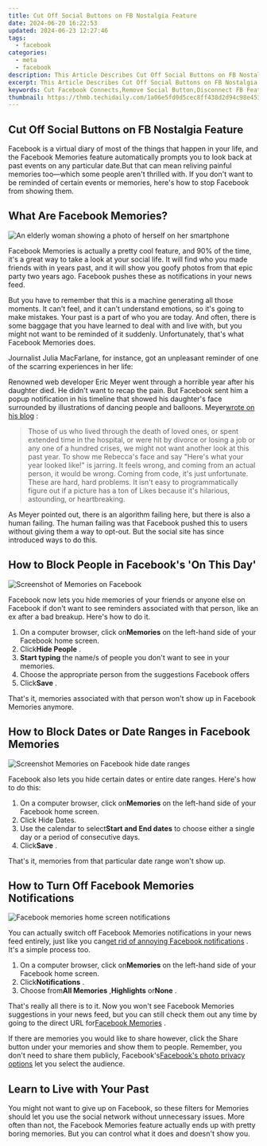 ```yaml
---
title: Cut Off Social Buttons on FB Nostalgia Feature
date: 2024-06-20 16:22:53
updated: 2024-06-23 12:27:46
tags:
  - facebook
categories:
  - meta
  - facebook
description: This Article Describes Cut Off Social Buttons on FB Nostalgia Feature
excerpt: This Article Describes Cut Off Social Buttons on FB Nostalgia Feature
keywords: Cut Facebook Connects,Remove Social Button,Disconnect FB Features,Unlink Facebook Apps,Nix Social Buttons,Eliminate FB Sharing,Detach Facebook Links
thumbnail: https://thmb.techidaily.com/1a06e5fd0d5cec8ff438d2d94c98e453ecdfe96f957771d6cb6ed139269884f8.jpg
---
```


## Cut Off Social Buttons on FB Nostalgia Feature

 Facebook is a virtual diary of most of the things that happen in your life, and the Facebook Memories feature automatically prompts you to look back at past events on any particular date.But that can mean reliving painful memories too—which some people aren't thrilled with. If you don't want to be reminded of certain events or memories, here's how to stop Facebook from showing them.

## What Are Facebook Memories?

![An elderly woman showing a photo of herself on her smartphone](https://static1.makeuseofimages.com/wordpress/wp-content/uploads/2022/11/pexels-yaroslav-shuraev-8087571.jpg)

 Facebook Memories is actually a pretty cool feature, and 90% of the time, it's a great way to take a look at your social life. It will find who you made friends with in years past, and it will show you goofy photos from that epic party two years ago. Facebook pushes these as notifications in your news feed.

 But you have to remember that this is a machine generating all those moments. It can't feel, and it can't understand emotions, so it's going to make mistakes. Your past is a part of who you are today. And often, there is some baggage that you have learned to deal with and live with, but you might not want to be reminded of it suddenly. Unfortunately, that's what Facebook Memories does.

 Journalist Julia MacFarlane, for instance, got an unpleasant reminder of one of the scarring experiences in her life:

 Renowned web developer Eric Meyer went through a horrible year after his daughter died. He didn't want to recap the pain. But Facebook sent him a popup notification in his timeline that showed his daughter's face surrounded by illustrations of dancing people and balloons. Meyer[wrote on his blog](http://meyerweb.com/eric/thoughts/2014/12/24/inadvertent-algorithmic-cruelty/) :

> Those of us who lived through the death of loved ones, or spent extended time in the hospital, or were hit by divorce or losing a job or any one of a hundred crises, we might not want another look at this past year. To show me Rebecca's face and say "Here's what your year looked like!" is jarring. It feels wrong, and coming from an actual person, it would be wrong. Coming from code, it's just unfortunate. These are hard, hard problems. It isn't easy to programmatically figure out if a picture has a ton of Likes because it's hilarious, astounding, or heartbreaking.

 As Meyer pointed out, there is an algorithm failing here, but there is also a human failing. The human failing was that Facebook pushed this to users without giving them a way to opt-out. But the social site has since introduced ways to do this.

## How to Block People in Facebook's 'On This Day'

![Screenshot of Memories on Facebook](https://static1.makeuseofimages.com/wordpress/wp-content/uploads/2022/11/memories-home-facebook.jpg)

 Facebook now lets you hide memories of your friends or anyone else on Facebook if don't want to see reminders associated with that person, like an ex after a bad breakup. Here's how to do it.

1. On a computer browser, click on**Memories** on the left-hand side of your Facebook home screen.
2. Click**Hide People** .
3. **Start typing** the name/s of people you don't want to see in your memories.
4. Choose the appropriate person from the suggestions Facebook offers
5. Click**Save** .

 That's it, memories associated with that person won't show up in Facebook Memories anymore.

## How to Block Dates or Date Ranges in Facebook Memories

![Screenshot Memories on Facebook hide date ranges](https://static1.makeuseofimages.com/wordpress/wp-content/uploads/2022/11/date-ranges.jpg)

 Facebook also lets you hide certain dates or entire date ranges. Here's how to do this:

1. On a computer browser, click on**Memories** on the left-hand side of your Facebook home screen.
2. Click Hide Dates.
3. Use the calendar to select**Start and End dates** to choose either a single day or a period of consecutive days.
4. Click**Save** .

 That's it, memories from that particular date range won't show up.

## How to Turn Off Facebook Memories Notifications

![Facebook memories home screen notifications](https://static1.makeuseofimages.com/wordpress/wp-content/uploads/2022/11/notifications.jpg)

 You can actually switch off Facebook Memories notifications in your news feed entirely, just like you can[get rid of annoying Facebook notifications](https://www.makeuseof.com/tag/how-to-delete-facebook-notifications/) . It's a simple process too.

1. On a computer browser, click on**Memories** on the left-hand side of your Facebook home screen.
2. Click**Notifications** .
3. Choose from**All Memories** ,**Highlights** or**None** .

 That's really all there is to it. Now you won't see Facebook Memories suggestions in your news feed, but you can still check them out any time by going to the direct URL for[Facebook Memories](https://www.facebook.com/memories/) .

 If there are memories you would like to share however, click the Share button under your memories and show them to people. Remember, you don't need to share them publicly, Facebook's[Facebook's photo privacy options](https://www.makeuseof.com/tag/facebook-photo-privacy-settings-need-know/) let you select the audience.

## Learn to Live with Your Past

 You might not want to give up on Facebook, so these filters for Memories should let you use the social network without unnecessary issues. More often than not, the Facebook Memories feature actually ends up with pretty boring memories. But you can control what it does and doesn't show you.


<ins class="adsbygoogle"
     style="display:block"
     data-ad-format="autorelaxed"
     data-ad-client="ca-pub-7571918770474297"
     data-ad-slot="1223367746"></ins>



<ins class="adsbygoogle"
     style="display:block"
     data-ad-client="ca-pub-7571918770474297"
     data-ad-slot="8358498916"
     data-ad-format="auto"
     data-full-width-responsive="true"></ins>
